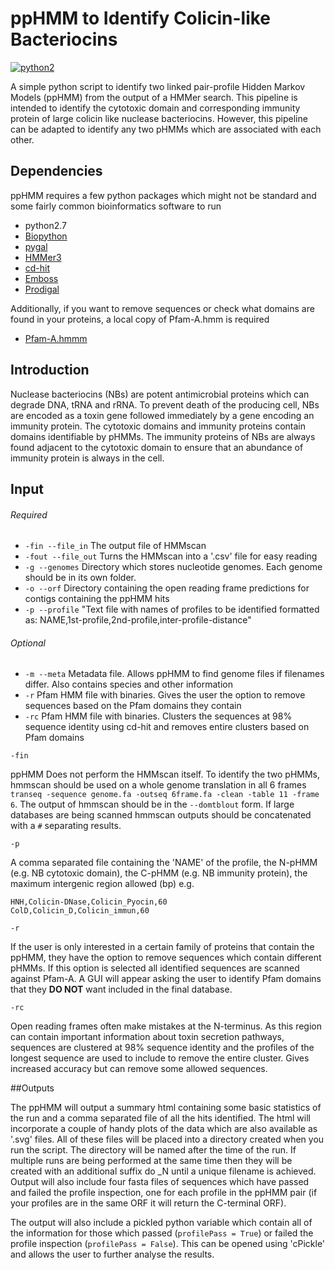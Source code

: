 # ppHMM to Identify Colicin-like Bacteriocins

[![python2](https://img.shields.io/badge/python-2.7-blue.svg)](https://biopython.org/wiki/Download)

A simple python script to identify two linked pair-profile Hidden Markov Models (ppHMM) from the output of a HMMer search. This pipeline is intended to identify the cytotoxic domain and corresponding immunity protein of large colicin like nuclease bacteriocins. However, this pipeline can be adapted to identify any two pHMMs which are associated with each other.

## Dependencies

ppHMM requires a few python packages which might not be standard and some fairly common bioinformatics software to run

- python2.7
- [Biopython](https://biopython.org/wiki/Download)
- [pygal](http://www.pygal.org/en/stable/)
- [HMMer3](http://hmmer.org)
- [cd-hit](https://github.com/weizhongli/cdhit)
- [Emboss](http://emboss.sourceforge.net/download/)
- [Prodigal](https://github.com/hyattpd/Prodigal/wiki/Introduction)

Additionally, if you want to remove sequences or check what domains are found in your proteins, a local copy of Pfam-A.hmm is required

- [Pfam-A.hmmm](https://pfam.xfam.org)

## Introduction

Nuclease bacteriocins (NBs) are potent antimicrobial proteins which can degrade DNA, tRNA and rRNA. To prevent death of the producing cell, NBs are encoded as a toxin gene followed immediately by a gene encoding an immunity protein. The cytotoxic domains and immunity proteins  contain domains identifiable by pHMMs. The immunity proteins of NBs are always found adjacent to the cytotoxic domain to ensure that an abundance of immunity protein is always in the cell.

## Input
###### Required
- ```-fin --file_in``` The output file of HMMscan
- ```-fout --file_out``` Turns the HMMscan into a '.csv' file for easy reading
- ```-g --genomes``` Directory which stores nucleotide genomes. Each genome should be in its own folder.
- ```-o --orf``` Directory containing the open reading frame predictions for contigs containing the ppHMM hits
- ```-p --profile``` "Text file with names of profiles to be identified formatted as: NAME,1st-profile,2nd-profile,inter-profile-distance"

###### Optional
- ```-m --meta``` Metadata file. Allows ppHMM to find genome files if filenames differ. Also contains species and other information
- ```-r``` Pfam HMM file with binaries. Gives the user the option to remove sequences based on the Pfam domains they contain
- ```-rc``` Pfam HMM file with binaries. Clusters the sequences at 98% sequence identity using cd-hit and removes entire clusters based on Pfam domains

```-fin```

ppHMM Does not perform the HMMscan itself. To identify the two pHMMs, hmmscan should be used on a whole genome translation in all 6 frames ```transeq -sequence genome.fa -outseq 6frame.fa -clean -table 11 -frame 6```. The output of hmmscan should be in the ```--domtblout``` form. If large databases are being scanned hmmscan outputs should be concatenated with a ```#``` separating results.

```-p```

A comma separated file containing the 'NAME' of the profile, the N-pHMM (e.g. NB cytotoxic domain), the C-pHMM (e.g. NB immunity protein), the maximum intergenic region allowed (bp) e.g.

```
HNH,Colicin-DNase,Colicin_Pyocin,60
ColD,Colicin_D,Colicin_immun,60
```

```-r```

If the user is only interested in a certain family of proteins that contain the ppHMM, they have the option to remove sequences which contain different pHMMs. If this option is selected all identified sequences are scanned against Pfam-A. A GUI will appear asking the user to identify Pfam domains that they **DO NOT** want included in the final database.

```-rc```

Open reading frames often make mistakes at the N-terminus. As this region can contain important information about toxin secretion pathways, sequences are clustered at 98% sequence identity and the profiles of the longest sequence are used to include to remove the entire cluster. Gives increased accuracy but can remove some allowed sequences.

##Outputs

The ppHMM will output a summary html containing some basic statistics of the run and a comma separated file of all the hits identified. The html will incorporate a couple of handy plots of the data which are also available as '.svg' files. All of these files will be placed into a directory created when you run the script. The directory will be named after the time of the run. If multiple runs are being performed at the same time then they will be created with an additional suffix do _N until a unique filename is achieved. Output will also include four fasta files of sequences which have passed and failed the profile inspection, one for each profile in the ppHMM pair (if your profiles are in the same ORF it will return the C-terminal ORF).

The output will also include a pickled python variable which contain all of the information for those which passed (```profilePass = True```) or failed the profile inspection (```profilePass = False```). This can be opened using 'cPickle' and allows the user to further analyse the results.
